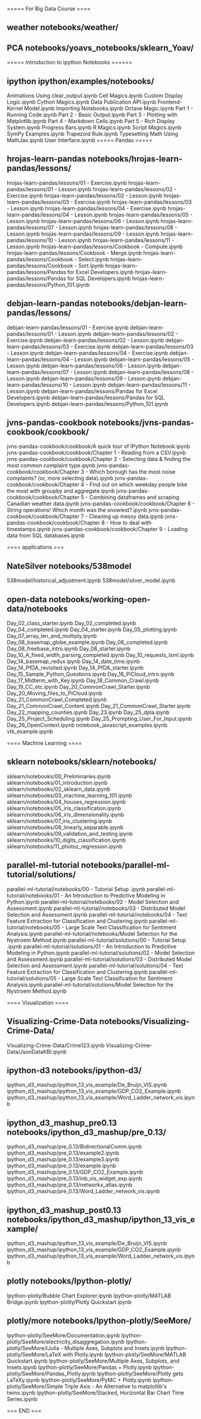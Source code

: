=====   For Big Data Course ====
## weather  notebooks/weather/
## PCA	    notebooks/yoavs_notebooks/sklearn_Yoav/
===== Introduction to ipython Notebooks ======
## ipython  ipython/examples/notebooks/
Animations Using clear_output.ipynb
Cell Magics.ipynb
Custom Display Logic.ipynb
Cython Magics.ipynb
Data Publication API.ipynb
Frontend-Kernel Model.ipynb
Importing Notebooks.ipynb
Octave Magic.ipynb
Part 1 - Running Code.ipynb
Part 2 - Basic Output.ipynb
Part 3 - Plotting with Matplotlib.ipynb
Part 4 - Markdown Cells.ipynb
Part 5 - Rich Display System.ipynb
Progress Bars.ipynb
R Magics.ipynb
Script Magics.ipynb
SymPy Examples.ipynb
Trapezoid Rule.ipynb
Typesetting Math Using MathJax.ipynb
User Interface.ipynb
=====   Pandas   =====
## hrojas-learn-pandas	notebooks/hrojas-learn-pandas/lessons/
hrojas-learn-pandas/lessons/01 - Exercise.ipynb
hrojas-learn-pandas/lessons/01 - Lesson.ipynb
hrojas-learn-pandas/lessons/02 - Exercise.ipynb
hrojas-learn-pandas/lessons/02 - Lesson.ipynb
hrojas-learn-pandas/lessons/03 - Exercise.ipynb
hrojas-learn-pandas/lessons/03 - Lesson.ipynb
hrojas-learn-pandas/lessons/04 - Exercise.ipynb
hrojas-learn-pandas/lessons/04 - Lesson.ipynb
hrojas-learn-pandas/lessons/05 - Lesson.ipynb
hrojas-learn-pandas/lessons/06 - Lesson.ipynb
hrojas-learn-pandas/lessons/07 - Lesson.ipynb
hrojas-learn-pandas/lessons/08 - Lesson.ipynb
hrojas-learn-pandas/lessons/09 - Lesson.ipynb
hrojas-learn-pandas/lessons/10 - Lesson.ipynb
hrojas-learn-pandas/lessons/11 - Lesson.ipynb
hrojas-learn-pandas/lessons/Cookbook - Compute.ipynb
hrojas-learn-pandas/lessons/Cookbook - Merge.ipynb
hrojas-learn-pandas/lessons/Cookbook - Select.ipynb
hrojas-learn-pandas/lessons/Cookbook - Sort.ipynb
hrojas-learn-pandas/lessons/Pandas for Excel Developers.ipynb
hrojas-learn-pandas/lessons/Pandas for SQL Developers.ipynb
hrojas-learn-pandas/lessons/Python_101.ipynb

## debjan-learn-pandas	notebooks/debjan-learn-pandas/lessons/
debjan-learn-pandas/lessons/01 - Exercise.ipynb
debjan-learn-pandas/lessons/01 - Lesson.ipynb
debjan-learn-pandas/lessons/02 - Exercise.ipynb
debjan-learn-pandas/lessons/02 - Lesson.ipynb
debjan-learn-pandas/lessons/03 - Exercise.ipynb
debjan-learn-pandas/lessons/03 - Lesson.ipynb
debjan-learn-pandas/lessons/04 - Exercise.ipynb
debjan-learn-pandas/lessons/04 - Lesson.ipynb
debjan-learn-pandas/lessons/05 - Lesson.ipynb
debjan-learn-pandas/lessons/06 - Lesson.ipynb
debjan-learn-pandas/lessons/07 - Lesson.ipynb
debjan-learn-pandas/lessons/08 - Lesson.ipynb
debjan-learn-pandas/lessons/09 - Lesson.ipynb
debjan-learn-pandas/lessons/10 - Lesson.ipynb
debjan-learn-pandas/lessons/11 - Lesson.ipynb
debjan-learn-pandas/lessons/Pandas for Excel Developers.ipynb
debjan-learn-pandas/lessons/Pandas for SQL Developers.ipynb
debjan-learn-pandas/lessons/Python_101.ipynb

## jvns-pandas-cookbook	notebooks/jvns-pandas-cookbook/cookbook/
jvns-pandas-cookbook/cookbook/A quick tour of IPython Notebook.ipynb
jvns-pandas-cookbook/cookbook/Chapter 1 - Reading from a CSV.ipynb
jvns-pandas-cookbook/cookbook/Chapter 2 - Selecting data & finding the most common complaint type.ipynb
jvns-pandas-cookbook/cookbook/Chapter 3 - Which borough has the most noise complaints? (or, more selecting data).ipynb
jvns-pandas-cookbook/cookbook/Chapter 4 - Find out on which weekday people bike the most with groupby and aggregate.ipynb
jvns-pandas-cookbook/cookbook/Chapter 5 - Combining dataframes and scraping Canadian weather data.ipynb
jvns-pandas-cookbook/cookbook/Chapter 6 - String operations! Which month was the snowiest?.ipynb
jvns-pandas-cookbook/cookbook/Chapter 7 - Cleaning up messy data.ipynb
jvns-pandas-cookbook/cookbook/Chapter 8 - How to deal with timestamps.ipynb
jvns-pandas-cookbook/cookbook/Chapter 9 - Loading data from SQL databases.ipynb

==== applications ===
## NateSilver	  notebooks/538model 
538model/historical_adjustment.ipynb
538model/silver_model.ipynb

## open-data	notebooks/working-open-data/notebooks
Day_02_class_starter.ipynb
Day_02_completed.ipynb
Day_04_completed.ipynb
Day_04_starter.ipynb
Day_05_plotting.ipynb
Day_07_array_len_and_multiply.ipynb
Day_08_basemap_globe_example.ipynb
Day_08_completed.ipynb
Day_08_freebase_intro.ipynb
Day_08_starter.ipynb
Day_10_A_fixed_width_parsing_completed.ipynb
Day_10_requests_lxml.ipynb
Day_14_basemap_redux.ipynb
Day_14_date_time.ipynb
Day_14_PfDA_revisited.ipynb
Day_14_PfDA_starter.ipynb
Day_15_Sample_Python_Questions.ipynb
Day_16_PiCloud_intro.ipynb
Day_17_Midterm_with_Key.ipynb
Day_18_Common_Crawl.ipynb
Day_19_CC_etc.ipynb
Day_20_CommonCrawl_Starter.ipynb
Day_20_Moving_files_to_PiCloud.ipynb
Day_21_CommonCrawl_Completed.ipynb
Day_21_CommonCrawl_Content.ipynb
Day_21_CommonCrawl_Starter.ipynb
Day_22_mapping_counties.ipynb
Day_23.ipynb
Day_25_dpla.ipynb
Day_25_Project_Scheduling.ipynb
Day_25_Prompting_User_For_Input.ipynb
Day_26_OpenContext.ipynb
notebook_javascript_examples.ipynb
vtk_example.ipynb

====   Machine Learning   ====
## sklearn		notebooks/sklearn/notebooks/
sklearn/notebooks/00_Preliminaries.ipynb
sklearn/notebooks/01_introduction.ipynb
sklearn/notebooks/02_sklearn_data.ipynb
sklearn/notebooks/03_machine_learning_101.ipynb
sklearn/notebooks/04_houses_regression.ipynb
sklearn/notebooks/05_iris_classification.ipynb
sklearn/notebooks/06_iris_dimensionality.ipynb
sklearn/notebooks/07_iris_clustering.ipynb
sklearn/notebooks/08_linearly_separable.ipynb
sklearn/notebooks/09_validation_and_testing.ipynb
sklearn/notebooks/10_digits_classification.ipynb
sklearn/notebooks/11_photoz_regression.ipynb

## parallel-ml-tutorial		notebooks/parallel-ml-tutorial/solutions/
parallel-ml-tutorial/notebooks/00 - Tutorial Setup .ipynb
parallel-ml-tutorial/notebooks/01 - An Introduction to Predictive Modeling in Python.ipynb
parallel-ml-tutorial/notebooks/02 - Model Selection and Assessment.ipynb
parallel-ml-tutorial/notebooks/03 - Distributed Model Selection and Assessment.ipynb
parallel-ml-tutorial/notebooks/04 - Text Feature Extraction for Classification and Clustering.ipynb
parallel-ml-tutorial/notebooks/05 - Large Scale Text Classification for Sentiment Analysis.ipynb
parallel-ml-tutorial/notebooks/Model Selection for the Nystroem Method.ipynb
parallel-ml-tutorial/solutions/00 - Tutorial Setup .ipynb
parallel-ml-tutorial/solutions/01 - An Introduction to Predictive Modeling in Python.ipynb
parallel-ml-tutorial/solutions/02 - Model Selection and Assessment.ipynb
parallel-ml-tutorial/solutions/03 - Distributed Model Selection and Assessment.ipynb
parallel-ml-tutorial/solutions/04 - Text Feature Extraction for Classification and Clustering.ipynb
parallel-ml-tutorial/solutions/05 - Large Scale Text Classification for Sentiment Analysis.ipynb
parallel-ml-tutorial/solutions/Model Selection for the Nystroem Method.ipynb

====   Visualization   ====
## Visualizing-Crime-Data	notebooks/Visualizing-Crime-Data/
Visualizing-Crime-Data/Crime123.ipynb
Visualizing-Crime-Data/JsonDataKBI.ipynb

## ipython-d3		notebooks/ipython-d3/
ipython_d3_mashup/ipython_13_vis_example/De_Bruijn_VIS.ipynb
ipython_d3_mashup/ipython_13_vis_example/GDP_CO2_Example.ipynb
ipython_d3_mashup/ipython_13_vis_example/Word_Ladder_network_vis.ipynb

## ipython_d3_mashup_pre0.13	notebooks/ipython_d3_mashup/pre_0.13/
ipython_d3_mashup/pre_0.13/BidirectionalComm.ipynb
ipython_d3_mashup/pre_0.13/example2.ipynb
ipython_d3_mashup/pre_0.13/example3.ipynb
ipython_d3_mashup/pre_0.13/example.ipynb
ipython_d3_mashup/pre_0.13/GDP_CO2_Example.ipynb
ipython_d3_mashup/pre_0.13/inb_vis_widget_exp.ipynb
ipython_d3_mashup/pre_0.13/networkx_atlas.ipynb
ipython_d3_mashup/pre_0.13/Word_Ladder_network_vis.ipynb

## ipython_d3_mashup_post0.13	notebooks/ipython_d3_mashup/ipython_13_vis_example/
ipython_d3_mashup/ipython_13_vis_example/De_Bruijn_VIS.ipynb
ipython_d3_mashup/ipython_13_vis_example/GDP_CO2_Example.ipynb
ipython_d3_mashup/ipython_13_vis_example/Word_Ladder_network_vis.ipynb

## plotly		notebooks/Ipython-plotly/
Ipython-plotly/Bubble Chart Explorer.ipynb
Ipython-plotly/MATLAB Bridge.ipynb
Ipython-plotly/Plotly Quickstart.ipynb

## plotly/more		notebooks/Ipython-plotly/SeeMore/
Ipython-plotly/SeeMore/Documentation.ipynb
Ipython-plotly/SeeMore/electricity_disaggregation.ipynb
Ipython-plotly/SeeMore/IJulia - Multiple Axes, Subplots and Insets.ipynb
Ipython-plotly/SeeMore/LaTeX with Plotly.ipynb
Ipython-plotly/SeeMore/MATLAB Quickstart.ipynb
Ipython-plotly/SeeMore/Multiple Axes, Subplots, and Insets.ipynb
Ipython-plotly/SeeMore/Pandas + Plotly.ipynb
Ipython-plotly/SeeMore/Pandas_Plotly.ipynb
Ipython-plotly/SeeMore/Plotly gets LaTeXy.ipynb
Ipython-plotly/SeeMore/PyMC + Plotly.ipynb
Ipython-plotly/SeeMore/Simple Triple Axis - An Alternative to matplotlib's twinx.ipynb
Ipython-plotly/SeeMore/Stacked, Horizontal Bar Chart Time Series.ipynb


=== END ===

